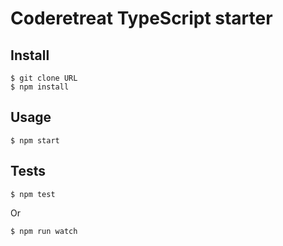 Coderetreat TypeScript starter
====

Install
----

    $ git clone URL
    $ npm install

Usage
----

    $ npm start

Tests
----

    $ npm test

Or

    $ npm run watch
